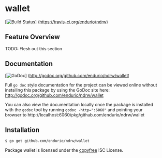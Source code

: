 wallet
======

[![Build Status](https://travis-ci.org/endurio/ndrw.png?branch=master)]
(https://travis-ci.org/endurio/ndrw)

## Feature Overview

TODO: Flesh out this section

## Documentation

[![GoDoc](https://godoc.org/github.com/endurio/ndrw/wallet?status.png)]
(http://godoc.org/github.com/endurio/ndrw/wallet)

Full `go doc` style documentation for the project can be viewed online without
installing this package by using the GoDoc site here:
http://godoc.org/github.com/endurio/ndrw/wallet

You can also view the documentation locally once the package is installed with
the `godoc` tool by running `godoc -http=":6060"` and pointing your browser to
http://localhost:6060/pkg/github.com/endurio/ndrw/wallet

## Installation

```bash
$ go get github.com/endurio/ndrw/wallet
```

Package wallet is licensed under the [copyfree](http://copyfree.org) ISC
License.
